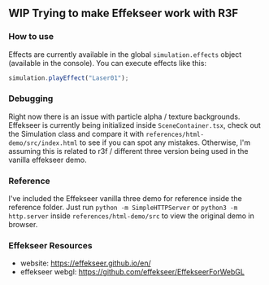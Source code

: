 ## WIP Trying to make Effekseer work with R3F


### How to use 
Effects are currently available in the global `simulation.effects` object
(available in the console). You can execute effects like this:
```js
simulation.playEffect("Laser01");
```

### Debugging
Right now there is an issue with particle alpha / texture backgrounds. 
Effekseer is currently being initialized inside `SceneContainer.tsx`,
check out the Simulation class and compare it with 
`references/html-demo/src/index.html` to see if you can spot any mistakes.
Otherwise, I'm assuming this is related to r3f / different three version being
used in the vanilla effekseer demo.


### Reference
I've included the Effekseer vanilla three demo for reference inside
the reference folder. 
Just run `python -m SimpleHTTPServer` or 
`python3 -m http.server` inside `references/html-demo/src` to view
the original demo in browser.


### Effekseer Resources
* website: https://effekseer.github.io/en/
* effekseer webgl: https://github.com/effekseer/EffekseerForWebGL



